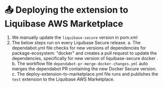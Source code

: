 # :outbox_tray: Deploying the extension to Liquibase AWS Marketplace

1. We manually update the `liquibase-secure` version in pom.xml
2. The below steps run on every Liquibase Secure release.
   a. The dependabot.yml file checks for new versions of dependencies for package-ecosystem: "docker" and creates a pull request to update the dependencies, specifically for new version of liquibase-secure docker .
   b. The workflow file `dependabot-pr-merge-docker-changes.yml` auto merges the dependabot PR containing the new Docker Secure version.
   c. The deploy-extension-to-marketplace.yml file runs and publishes the `test` extension to the Liquibase AWS Marketplace.

<!-- TODO: The following sections will be updated in ticket https://datical.atlassian.net/browse/DAT-20280:
- Deploying the extension to Liquibase AWS Marketplace
- Testing Marketplace listing
- How to test the liquibase commands with the Marketplace listing
- Deploy the actual listing after testing steps
-->
